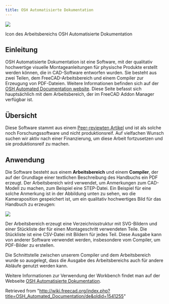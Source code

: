 ```yaml
---
title: OSH Automatisierte Dokumentation
---
```

![](/images/Icon-osh-autodoc.svg)

Icon des Arbeitsbereichs OSH Automatisierte Dokumentation

## Einleitung

OSH Automatisierte Dokumentation ist eine Software, mit der qualitativ hochwertige visuelle Montageanleitungen für physische Produkte erstellt werden können, die in CAD-Software entworfen wurden. Sie besteht aus zwei Teilen, dem FreeCAD-Arbeitsbereich und einem Compiler zur Erzeugung von PDF-Dateien. Weitere Informationen befinden sich auf der [OSH Automated Documentation website](https://osh-autodoc.org). Diese Seite befasst sich hauptsächlich mit dem Arbeitsbereich, der im FreeCAD Addon Manager verfügbar ist.

## Übersicht

Diese Software stammt aus einem [Peer-reviewten Artikel](https://openhardware.metajnl.com/articles/10.5334/joh.56) und ist als solche noch Forschungssoftware und nicht produktionsreif. Auf vielfachen Wunsch suchen wir aktiv nach einer Finanzierung, um diese Arbeit fortzusetzen und sie produktionsreif zu machen.

## Anwendung

Die Software besteht aus einem **Arbeitsbereich** und einem **Compiler**, der auf der Grundlage einer textlichen Beschreibung des Handbuchs ein PDF erzeugt. Der Arbeitsbereich wird verwendet, um Anmerkungen zum CAD-Modell zu machen, zum Beispiel eine STEP-Datei. Ein Beispiel für eine solche Anmerkung ist in der Abbildung unten zu sehen, wo die Kameraposition gespeichert ist, um ein qualitativ hochwertiges Bild für das Handbuch zu erzeugen:

![](/images/Screenshot-camera-position.png)

Der Arbeitsbereich erzeugt eine Verzeichnisstruktur mit SVG-Bildern und einer Stückliste der für einen Montageschritt verwendeten Teile. Die Stückliste ist eine CSV-Datei mit Bildern für jedes Teil. Diese Ausgabe kann von anderer Software verwendet werden, insbesondere vom Compiler, um PDF-Bilder zu erstellen.

Die Schnittstelle zwischen unserem Compiler und dem Arbeitsbereich wurde so ausgelegt, dass die Ausgabe des Arbeitsbereichs auch für andere Abläufe genutzt werden kann.

Weitere Informationen zur Verwendung der Workbench findet man auf der Webseite [OSH Automatisierte Dokumentation](https://osh-autodoc.org).

Retrieved from "<http://wiki.freecad.org/index.php?title=OSH_Automated_Documentation/de&oldid=1541255>"